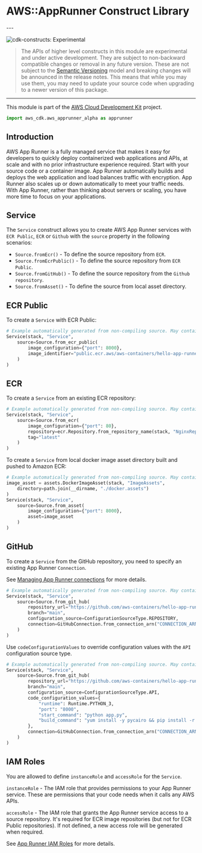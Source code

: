 # AWS::AppRunner Construct Library

<!--BEGIN STABILITY BANNER-->---


![cdk-constructs: Experimental](https://img.shields.io/badge/cdk--constructs-experimental-important.svg?style=for-the-badge)

> The APIs of higher level constructs in this module are experimental and under active development.
> They are subject to non-backward compatible changes or removal in any future version. These are
> not subject to the [Semantic Versioning](https://semver.org/) model and breaking changes will be
> announced in the release notes. This means that while you may use them, you may need to update
> your source code when upgrading to a newer version of this package.

---
<!--END STABILITY BANNER-->

This module is part of the [AWS Cloud Development Kit](https://github.com/aws/aws-cdk) project.

```python
import aws_cdk.aws_apprunner_alpha as apprunner
```

## Introduction

AWS App Runner is a fully managed service that makes it easy for developers to quickly deploy containerized web applications and APIs, at scale and with no prior infrastructure experience required. Start with your source code or a container image. App Runner automatically builds and deploys the web application and load balances traffic with encryption. App Runner also scales up or down automatically to meet your traffic needs. With App Runner, rather than thinking about servers or scaling, you have more time to focus on your applications.

## Service

The `Service` construct allows you to create AWS App Runner services with `ECR Public`, `ECR` or `Github` with the `source` property in the following scenarios:

* `Source.fromEcr()` - To define the source repository from `ECR`.
* `Source.fromEcrPublic()` - To define the source repository from `ECR Public`.
* `Source.fromGitHub()` - To define the source repository from the `Github repository`.
* `Source.fromAsset()` - To define the source from local asset directory.

## ECR Public

To create a `Service` with ECR Public:

```python
# Example automatically generated from non-compiling source. May contain errors.
Service(stack, "Service",
    source=Source.from_ecr_public(
        image_configuration={"port": 8000},
        image_identifier="public.ecr.aws/aws-containers/hello-app-runner:latest"
    )
)
```

## ECR

To create a `Service` from an existing ECR repository:

```python
# Example automatically generated from non-compiling source. May contain errors.
Service(stack, "Service",
    source=Source.from_ecr(
        image_configuration={"port": 80},
        repository=ecr.Repository.from_repository_name(stack, "NginxRepository", "nginx"),
        tag="latest"
    )
)
```

To create a `Service` from local docker image asset directory  built and pushed to Amazon ECR:

```python
# Example automatically generated from non-compiling source. May contain errors.
image_asset = assets.DockerImageAsset(stack, "ImageAssets",
    directory=path.join(__dirname, "./docker.assets")
)
Service(stack, "Service",
    source=Source.from_asset(
        image_configuration={"port": 8000},
        asset=image_asset
    )
)
```

## GitHub

To create a `Service` from the GitHub repository, you need to specify an existing App Runner `Connection`.

See [Managing App Runner connections](https://docs.aws.amazon.com/apprunner/latest/dg/manage-connections.html) for more details.

```python
# Example automatically generated from non-compiling source. May contain errors.
Service(stack, "Service",
    source=Source.from_git_hub(
        repository_url="https://github.com/aws-containers/hello-app-runner",
        branch="main",
        configuration_source=ConfigurationSourceType.REPOSITORY,
        connection=GitHubConnection.from_connection_arn("CONNECTION_ARN")
    )
)
```

Use `codeConfigurationValues` to override configuration values with the `API` configuration source type.

```python
# Example automatically generated from non-compiling source. May contain errors.
Service(stack, "Service",
    source=Source.from_git_hub(
        repository_url="https://github.com/aws-containers/hello-app-runner",
        branch="main",
        configuration_source=ConfigurationSourceType.API,
        code_configuration_values={
            "runtime": Runtime.PYTHON_3,
            "port": "8000",
            "start_command": "python app.py",
            "build_command": "yum install -y pycairo && pip install -r requirements.txt"
        },
        connection=GitHubConnection.from_connection_arn("CONNECTION_ARN")
    )
)
```

## IAM Roles

You are allowed to define `instanceRole` and `accessRole` for the `Service`.

`instanceRole` - The IAM role that provides permissions to your App Runner service. These are permissions that
your code needs when it calls any AWS APIs.

`accessRole` - The IAM role that grants the App Runner service access to a source repository. It's required for
ECR image repositories (but not for ECR Public repositories). If not defined, a new access role will be generated
when required.

See [App Runner IAM Roles](https://docs.aws.amazon.com/apprunner/latest/dg/security_iam_service-with-iam.html#security_iam_service-with-iam-roles) for more details.
